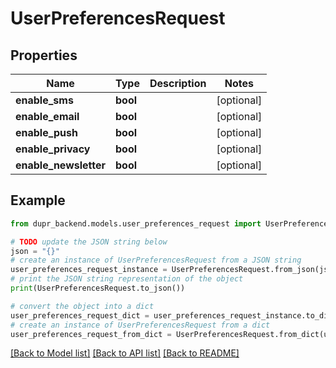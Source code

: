 # UserPreferencesRequest


## Properties

Name | Type | Description | Notes
------------ | ------------- | ------------- | -------------
**enable_sms** | **bool** |  | [optional] 
**enable_email** | **bool** |  | [optional] 
**enable_push** | **bool** |  | [optional] 
**enable_privacy** | **bool** |  | [optional] 
**enable_newsletter** | **bool** |  | [optional] 

## Example

```python
from dupr_backend.models.user_preferences_request import UserPreferencesRequest

# TODO update the JSON string below
json = "{}"
# create an instance of UserPreferencesRequest from a JSON string
user_preferences_request_instance = UserPreferencesRequest.from_json(json)
# print the JSON string representation of the object
print(UserPreferencesRequest.to_json())

# convert the object into a dict
user_preferences_request_dict = user_preferences_request_instance.to_dict()
# create an instance of UserPreferencesRequest from a dict
user_preferences_request_from_dict = UserPreferencesRequest.from_dict(user_preferences_request_dict)
```
[[Back to Model list]](../README.md#documentation-for-models) [[Back to API list]](../README.md#documentation-for-api-endpoints) [[Back to README]](../README.md)


